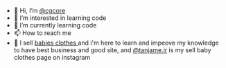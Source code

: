 - 👋 Hi, I’m <a href="https://instagram.com/cgcore/">@cgcore</a>
- 👀 I’m interested in learning code
- 🌱 I’m currently learning code 
- 📫 How to reach me 
- 💞️ I sell <a href="https://tanjame.com/">babies clothes </a> and i'm here to learn and impeove my knowledge to have best business and good site, and <a href="https://instagram.com/tanjame.ir">@tanjame.ir</a> is my sell baby clothes page on instagram 


<!---
cgcore/cgcore is a ✨ special ✨ repository because its `README.md` (this file) appears on your GitHub profile.
You can click the Preview link to take a look at your changes.
--->
